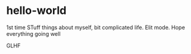 # hello-world
1st time STuff
things about myself, bit complicated life. 
Elit mode.
Hope everything going well


GLHF
